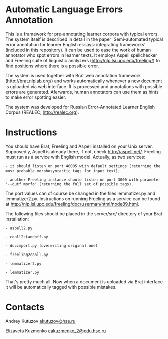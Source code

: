 # Automatic Language Errors Annotation
This is a framework for pre-annotating learner corpora with typical errors.
The system itself is described in detail in the paper 'Semi-automated typical error annotation for learner English essays: integrating frameworks' (included in this repository).
It can be used to ease the work of human annotator who spot errors in learner texts. It employs Aspell spellchecker and Freeling suite of linguistic analyzers (http://nlp.lsi.upc.edu/freeling/) to find positions where there is a possible error.

The system is used together with Brat web annotation framework (http://brat.nlplab.org/) and works automatically whenever a new document is uploaded via web interface. It is processed and annotations with possible errors are generated. 
Aferwards, human annotators can use them as hints to make error spotting easier.

The system was developed for Russian Error-Annotated Learner English Corpus (REALEC, http://realec.org).

Instructions
============

You should have Brat, Freeling and Aspell installed on your Unix server. Supposedly, Aspell is already there, if not, check http://aspell.net/.
Freeling must run as a service with English model. Actually, as two services:
    
    - it should listen on port 40005 with default settings (returning the most probable morphosyntactic tags for input text);
    
    - another Freeling instance should listen on port 3000 with parameter '--outf morfo' (returning the full set of possible tags).

The port values can of course be changed in the files lemmatizer.py and lemmatizer2.py. Instructions on running Freeling as a service can be found at http://nlp.lsi.upc.edu/freeling/doc/userman/html/node89.html.

The following files should be placed in the server/src/ directory of your Brat installation:

    - aspell2.py
    
    - conll2standoff.py
    
    - docimport.py (overwriting original one)
    
    - freeling2conll.py
    
    - lemmatizer2.py
    
    - lemmatizer.py

That's pretty much all. Now when a document is uploaded via Brat interface it will be automatically tagged with possible mistakes.

Contacts
========
Andrey Kutuzov	akutuzov@hse.ru

Elizaveta Kuzmenko	eakuzmenko_2@edu.hse.ru
